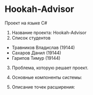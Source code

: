 # Hookah-Advisor
Проект на языке C#

1. Название проекта: Hookah-Advisor
2. Список студентов

- Травников Владислав (19144)
- Сахаров Данил (19144)
- Гарипов Тимур (19144)

3. Проблема, которую решает проект.

4. Основные компоненты системы:

5. Описание точек расширения:
